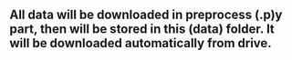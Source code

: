 ## All data will be downloaded in preprocess (.p)y part, then will be stored in this (data) folder. It will be downloaded automatically from drive.
